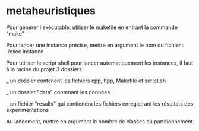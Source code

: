 # metaheuristiques
Pour générer l'exécutable, utiliser le makefile en entrant la commande "make"

Pour lancer une instance précise, mettre en argument le nom du fichier : ./exec instance



Pour utiliser le script shell pour lancer automatiquement les instances, il faut à la racine du projet 3 dossiers :

_ un dossier contenant les fichiers cpp, hpp, Makefile et script.sh

_ un dossier "data" contenant les données

_ un fichier "results" qui contiendra les fichiers enregistrant les résultats des expérimentations

Au lancement, mettre en argument le nombre de classes du partitionnement
